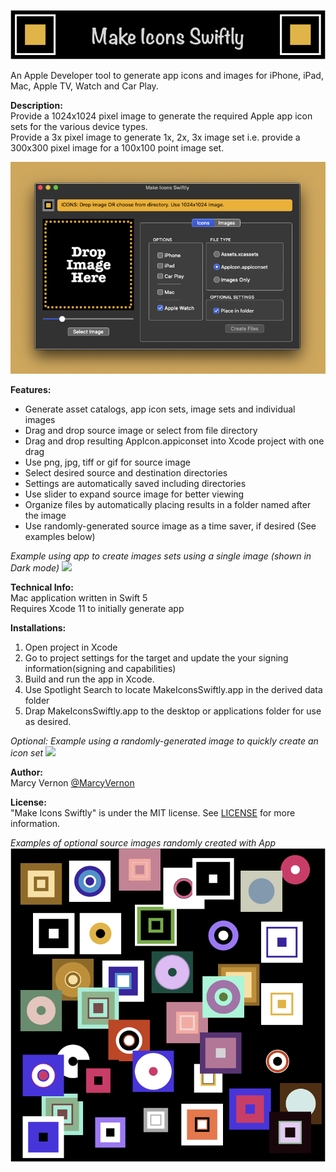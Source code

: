 ![](GitHub-Images/Logo.png) 

An Apple Developer tool to generate app icons and images for iPhone, iPad, Mac, Apple TV, Watch and Car Play.

**Description:** \
Provide a 1024x1024 pixel image to generate the required Apple app icon sets for the various device types. \
Provide a 3x pixel image to generate 1x, 2x, 3x image set i.e. provide a 300x300 pixel image for a 100x100 point image set. 

![](GitHub-Images/ScreenShot.png) 

**Features:** 
- Generate asset catalogs, app icon sets, image sets and individual images
- Drag and drop source image or select from file directory
- Drag and drop resulting AppIcon.appiconset into Xcode project with one drag
- Use png, jpg, tiff or gif for source image
- Select desired source and destination directories
- Settings are automatically saved including directories
- Use slider to expand source image for better viewing
- Organize files by automatically placing results in a folder named after the image
- Use randomly-generated source image as a time saver, if desired (See examples below)

*Example using app to create images sets using a single image (shown in Dark mode)*
![](GitHub-Images/MIS1.gif)

**Technical Info:** \
Mac application written in Swift 5 \
Requires Xcode 11 to initially generate app

**Installations:**
1. Open project in Xcode
2. Go to project settings for the target and update the your signing information(signing and capabilities)
3. Build and run the app in Xcode. 
4. Use Spotlight Search to locate MakeIconsSwiftly.app in the derived data folder
5. Drap MakeIconsSwiftly.app to the desktop or applications folder for use as desired. 

*Optional: Example using a randomly-generated image to quickly create an icon set*
![](GitHub-Images/MIS2.gif)

**Author:** \
Marcy Vernon [@MarcyVernon](https://twitter.com/MarcyVernon)

**License:** \
"Make Icons Swiftly" is under the MIT license. See [LICENSE](/LICENSE) for more information.

*Examples of optional source images randomly created with App*
![](GitHub-Images/EasterEgg.png)


